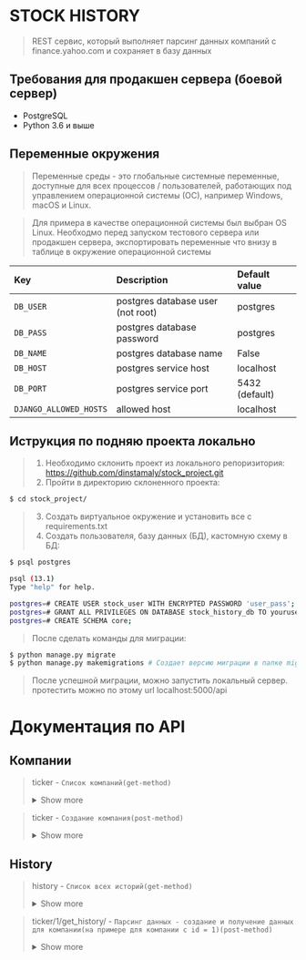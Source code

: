 # STOCK HISTORY 

> REST сервис, который выполняет парсинг данных компаний с finance.yahoo.com
> и сохраняет в базу данных

 ## Требования для продакшен сервера (боевой сервер)
- PostgreSQL
- Python 3.6 и выше

## Переменные окружения 
> Переменные среды - это глобальные системные переменные, доступные для всех 
> процессов / пользователей, работающих под управлением операционной 
> системы (ОС), например Windows, macOS и Linux.

> Для примера в качестве операционной системы был выбран OS Linux.
> Необходмо перед запуском тестового сервера или продакшен сервера, 
> экспортировать переменные что внизу в таблице в окружение операционной системы

| Key              | Description                        | Default value  |
| :---             | :---                               | :---           |
| `DB_USER`        | postgres database user (not root)  | postgres       |
| `DB_PASS`        | postgres database password         | postgres       |
| `DB_NAME`        | postgres database name             | False          |
| `DB_HOST`        | postgres service host              | localhost      |
| `DB_PORT`        | postgres service port              | 5432 (default) |
| `DJANGO_ALLOWED_HOSTS`        | allowed host              | localhost  |

## Иструкция по подняю проекта локально
> 1. Необходимо склонить проект из локального репоризитория: 
> https://github.com/dinstamaly/stock_project.git
> 2. Пройти в директорию склоненного проекта:
``` bash
$ cd stock_project/
```

> 3. Создать виртуальное окружение и установить все с requirements.txt
> 4. Создать пользователя, базу данных (БД), кастомную схему в БД:
``` bash
$ psql postgres

psql (13.1)
Type "help" for help.

postgres=# CREATE USER stock_user WITH ENCRYPTED PASSWORD 'user_pass';
postgres=# GRANT ALL PRIVILEGES ON DATABASE stock_history_db TO youruser;
postgres=# CREATE SCHEMA core;
```
> После сделать команды для миграции:
``` bash
$ python manage.py migrate 
$ python manage.py makemigrations # Создает версию миграции в папке migrations
```
> После успешной миграции, можно запустить локальный сервер.
> протестить можно по этому url localhost:5000/api

# Документация по API
## Компании
>ticker - `Список компаний(get-method)`
> <details><summary>Show more</summary>
> 
> input:
> 
> {}
> 
> output:
> 
>  {
>    "id": 1,
>    "title": "PD"
>  },
>  {
>    "id": 2,
>    "title": "ZUO"
>  },
>  {
>    "id": 3,
>    "title": "PINS"
>  },
>  {
>    "id": 4,
>    "title": "ZM"
>  },
>  {
>    "id": 6,
>    "title": "DOCU"
>  },
>  {
>    "id": 7,
>    "title": "RUN"
>  },
>  {
>    "id": 8,
>    "title": "PVTL"
>  }
> 
> </details>
> 

> ticker - `Создание компания(post-method)`
> <details><summary>Show more</summary>
>
> input:
>   
> {
>   title: PD
> }
> 
> output:
> 
> {
>    "id": 1,
>    "title": "PD"
>  }
> 
> </details>

## History

> history - `Список всех историй(get-method)`
> <details><summary>Show more</summary>
>
> input:
>   
> {
> }
> 
> output:
> 
> 
> {
>    "id": 1,
>    "ticker": {
>      "id": 1,
>      "title": "PD"
>    },
>    "datetime": "2019-04-11T00:00:00",
>    "high": 39.610001,
    "low": 36,
    "close": 38.25,
    "adj_close": 38.25,
    "volume": 38.25
  },
  {
    "id": 2,
    "ticker": {
      "id": 1,
      "title": "PD"
    },
    "datetime": "2019-04-12T00:00:00",
    "high": 40.880001,
    "low": 37.398998,
    "close": 39.5,
    "adj_close": 39.5,
    "volume": 39.5
>  },
> ..........
> {
>    "id": 4546,
>    "ticker": {
>      "id": 7,
>      "title": "RUN"
>    },
>    {
>    "datetime": "2021-05-07T00:00:00",
>    "high": 49.919998,
>    "low": 45.130001,
>    "close": 45.639999,
>    "adj_close": 45.639999,
>    "volume": 45.639999
>  }
> </details>

> ticker/1/get_history/ - `Парсинг данных - создание и получение данных
> для компании(на примере для компании с id = 1)(post-method)`
> <details><summary>Show more</summary>
>
> input: 
> {
> }
> 
> output:
> [
> "created";
>  {
>    "id": 1,
>    "ticker": {
>      "id": 1,
>      "title": "PD"
>    },
>    "datetime": "2019-04-11T00:00:00",
>    "high": 39.610001,
>    "low": 36,
>    "close": 38.25,
>    "adj_close": 38.25,
>    "volume": 38.25
>  },..........
> > </details>

